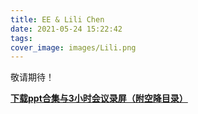```yaml
---
title: EE & Lili Chen
date: 2021-05-24 15:22:42
tags:
cover_image: images/Lili.png
---
```

敬请期待！

**[下载ppt合集与3小时会议录屏（附空降目录）](https://jbox.sjtu.edu.cn/l/UFFRp6)**
